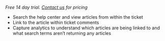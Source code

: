 *Free 14 day trial. [Contact us](https://hello.brightreps.com/contact) for pricing*

- Search the help center and view articles from within the ticket
- Link to the article within ticket comments
- Capture analytics to understand which articles are being linked to and what search terms aren’t returning any articles

